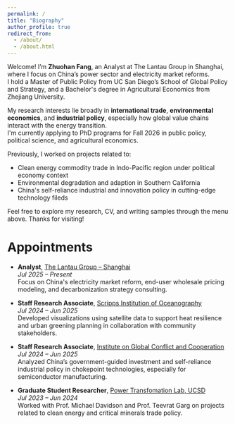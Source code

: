```yaml
---
permalink: /
title: "Biography"
author_profile: true
redirect_from: 
  - /about/
  - /about.html
---
```


Welcome! I’m **Zhuohan Fang**, an Analyst at The Lantau Group in Shanghai, where I focus on China’s power sector and electricity market reforms.  
I hold a Master of Public Policy from UC San Diego’s School of Global Policy and Strategy, and a Bachelor's degree in Agricultural Economics from Zhejiang University.

My research interests lie broadly in **international trade**, **environmental economics**, and **industrial policy**, especially how global value chains interact with the energy transition.  
I'm currently applying to PhD programs for Fall 2026 in public policy, political science, and agricultural economics.

Previously, I worked on projects related to:
- Clean energy commodity trade in Indo-Pacific region under political economy context
- Environmental degradation and adaption in Southern California
- China's self-reliance industrial and innovation policy in cutting-edge technology fileds

Feel free to explore my research, CV, and writing samples through the menu above. Thanks for visiting!


Appointments
======
- **Analyst**, [The Lantau Group – Shanghai](https://lantaugroup.com/people/Zhuohan+%28Joan%29+Fang++)  
  *Jul 2025 – Present*  
  Focus on China's electricity market reform, end-user wholesale pricing modeling, and decarbonization strategy consulting.

- **Staff Research Associate**, [Scripps Institution of Oceanography](https://socalheathub.ucsd.edu/people/)  
  *Jul 2024 – Jun 2025*  
  Developed visualizations using satellite data to support heat resilience and urban greening planning in collaboration with community stakeholders.

- **Staff Research Associate**, [Institute on Global Conflict and Cooperation](https://ucigcc.org)  
  *Jul 2024 – Jun 2025*  
  Analyzed China’s government-guided investment and self-reliance industrial policy in chokepoint technologies, especially for semiconductor manufacturing.
  
- **Graduate Student Researcher**, [Power Transfomation Lab, UCSD](https://pwrlab.org/team.html)  
  *Jul 2023 – Jun 2024*  
  Worked with Prof. Michael Davidson and Prof. Teevrat Garg on projects related to clean energy and critical minerals trade policy.




